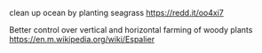 clean up ocean by planting seagrass 
https://redd.it/oo4xi7

Better control over vertical and horizontal farming of woody plants
https://en.m.wikipedia.org/wiki/Espalier
